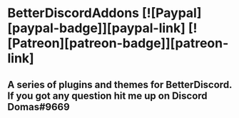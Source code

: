 # BetterDiscordAddons [![Paypal][paypal-badge]][paypal-link] [![Patreon][patreon-badge]][patreon-link]


## A series of plugins and themes for BetterDiscord. If you got any question hit me up on Discord Domas#9669




